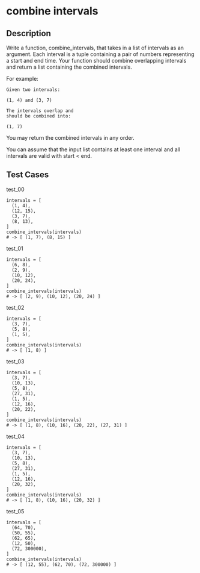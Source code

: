 # combine intervals

## Description

Write a function, combine_intervals, that takes in a list of intervals as an argument. Each interval is a tuple containing a pair of numbers representing a start and end time. Your function should combine overlapping intervals and return a list containing the combined intervals.

For example:

```text
Given two intervals:

(1, 4) and (3, 7)

The intervals overlap and
should be combined into:

(1, 7)
```

You may return the combined intervals in any order.

You can assume that the input list contains at least one interval and all intervals are valid with start < end.

## Test Cases

test_00

```text
intervals = [
  (1, 4),
  (12, 15),
  (3, 7),
  (8, 13),
]
combine_intervals(intervals)
# -> [ (1, 7), (8, 15) ]
```

test_01

```text
intervals = [
  (6, 8),
  (2, 9),
  (10, 12),
  (20, 24),
]
combine_intervals(intervals)
# -> [ (2, 9), (10, 12), (20, 24) ]
```

test_02

```text
intervals = [
  (3, 7),
  (5, 8),
  (1, 5),
]
combine_intervals(intervals)
# -> [ (1, 8) ]
```

test_03

```text
intervals = [
  (3, 7),
  (10, 13),
  (5, 8),
  (27, 31),
  (1, 5),
  (12, 16),
  (20, 22),
]
combine_intervals(intervals)
# -> [ (1, 8), (10, 16), (20, 22), (27, 31) ]
```

test_04

```text
intervals = [
  (3, 7),
  (10, 13),
  (5, 8),
  (27, 31),
  (1, 5),
  (12, 16),
  (20, 32),
]
combine_intervals(intervals)
# -> [ (1, 8), (10, 16), (20, 32) ]
```

test_05

```text
intervals = [
  (64, 70),
  (50, 55),
  (62, 65),
  (12, 50),
  (72, 300000),
]
combine_intervals(intervals)
# -> [ (12, 55), (62, 70), (72, 300000) ]
```
